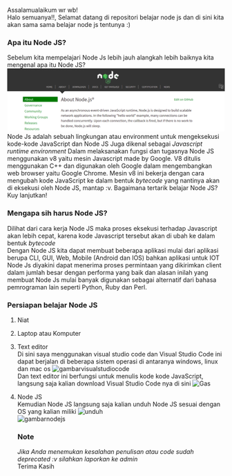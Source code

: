 Assalamualaikum wr wb! <br>
Halo semuanya!!, Selamat datang di repositori belajar node js dan di sini kita akan sama sama belajar node js tentunya :)

### Apa itu Node JS?

Sebelum kita mempelajari Node Js lebih jauh alangkah lebih baiknya kita mengenal apa itu Node JS? <br>
![](https://github.com/Bahrul-Rozak/Belajar-Node-JS/blob/main/Documentation/Image/apaitunodejs.png) <br>
Node Js adalah sebuah lingkungan atau environment untuk mengeksekusi kode-kode JavaScript dan Node JS
Juga dikenal sebagai _Javascript runtime environment_ Dalam melaksanakan fungsi dan tugasnya Node JS
menggunakan v8 yaitu mesin Javascript made by Google. V8 ditulis menggunakan C++ dan digunakan oleh Google
dalam mengembangkan web browser yaitu Google Chrome. Mesin v8 ini bekerja dengan cara mengubah kode
JavaScript ke dalam bentuk _bytecode_ yang nantinya akan di eksekusi oleh Node JS, mantap :v. Bagaimana tertarik belajar Node JS? Kuy lanjutkan!

### Mengapa sih harus Node JS?

Dilihat dari cara kerja Node JS maka proses eksekusi terhadap Javascript akan lebih cepat, karena kode Javascript tersebut akan di ubah ke dalam bentuk _bytecode_ <br>
Dengan Node JS kita dapat membuat beberapa aplikasi mulai dari aplikasi berupa CLI, GUI, Web, Mobile (Android dan IOS) bahkan aplikasi untuk IOT <br>
Node Js diyakini dapat menerima proses permintaan yang dikirimkan client dalam jumlah besar dengan performa yang baik dan alasan inilah yang membuat Node Js mulai banyak digunakan sebagai alternatif dari bahasa pemrograman lain seperti Python, Ruby dan Perl.

### Persiapan belajar Node JS

1. Niat
2. Laptop atau Komputer
3. Text editor <br>
   Di sini saya menggunakan visual studio code dan Visual Studio Code ini dapat berjalan di beberapa sistem operasi di antaranya windows, linux dan mac os
   ![gambarvisualstudiocode]("#") <br>
   Dan text editor ini berfungsi untuk menulis kode kode JavaScript, langsung saja kalian download Visual Studio Code nya di sini ![Gas](https://code.visualstudio.com/)
4. Node JS <br>
   Kemudian Node JS langsung saja kalian unduh Node JS sesuai dengan OS yang kalian miliki
   ![unduh](https://nodejs.org/en/download/) <br>
   ![gambarnodejs]() <br>

   ### Note

   _Jika Anda menemukan kesalahan penulisan atau code sudah deprecated :v silahkan laporkan ke admin_<br>
   Terima Kasih
